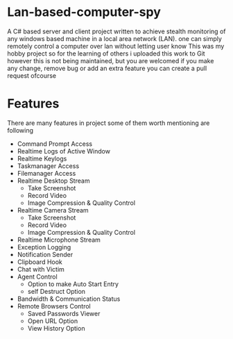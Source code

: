 # Lan-based-computer-spy
A C# based server and client project written to achieve stealth monitoring of any windows based machine in a local area network (LAN). one can simply remotely control a computer over lan without letting user know
This was my hobby project so for the learning of others i uploaded this work to Git however this is not being maintained, but you are welcomed if you make any change, remove bug or add an extra feature you can create a pull request ofcourse

# Features
There are many features in project some of them worth mentioning are following
- Command Prompt Access
- Realtime Logs of Active Window
- Realtime Keylogs
- Taskmanager Access
- Filemanager Access
- Realtime Desktop Stream
  - Take Screenshot
  - Record Video
  - Image Compression & Quality Control
- Realtime Camera Stream
  - Take Screenshot
  - Record Video
  - Image Compression & Quality Control
- Realtime Microphone Stream
- Exception Logging
- Notification Sender
- Clipboard Hook
- Chat with Victim
- Agent Control
  - Option to make Auto Start Entry
  - self Destruct Option
- Bandwidth & Communication Status
- Remote Browsers Control
  - Saved Passwords Viewer
  - Open URL Option
  - View History Option
